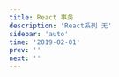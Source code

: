 ```yaml
---
title: React 事务
description: 'React系列 无'
sidebar: 'auto'
time: '2019-02-01'
prev: ''
next: ''
---
```


